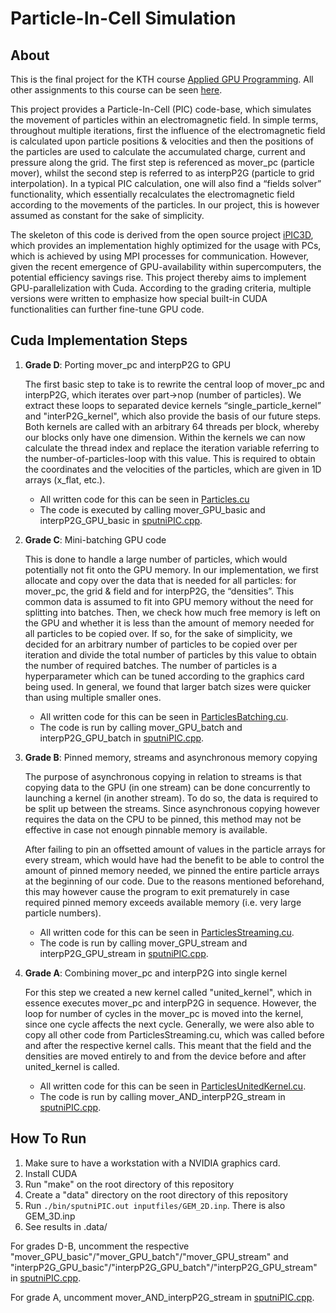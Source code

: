 # Particle-In-Cell Simulation

## About

This is the final project for the KTH course [Applied GPU Programming](https://www.kth.se/student/kurser/kurs/DD2360?l=en). All other assignments to this course can be seen [here](https://github.com/olapiv/kth-applied-gpu-programming).


This project provides a Particle-In-Cell (PIC) code-base, which simulates the movement of particles within an electromagnetic field. In simple terms, throughout multiple iterations, first the influence of the electromagnetic field is calculated upon particle positions & velocities and then the positions of the particles are used to calculate the accumulated charge, current and pressure along the grid. The first step is referenced as mover_pc (particle mover), whilst the second step is referred to as interpP2G (particle to grid interpolation). In a typical PIC calculation, one will also find a “fields solver” functionality, which essentially recalculates the electromagnetic field according to the movements of the particles. In our project, this is however assumed as constant for the sake of simplicity.

The skeleton of this code is derived from the open source project [iPIC3D](​https://ipic3d.github.io/​), which provides an implementation highly optimized for the usage with PCs, which is achieved by using MPI processes for communication. However, given the recent emergence of GPU-availability within supercomputers, the potential efficiency savings rise. This project thereby aims to implement GPU-parallelization with Cuda. According to the grading criteria, multiple versions were written to emphasize how special built-in CUDA functionalities can further fine-tune GPU code.

## Cuda Implementation Steps

1. **Grade D**: Porting mover_pc and interpP2G to GPU

    The first basic step to take is to rewrite the central loop of mover_pc and interpP2G, which iterates over part->nop (number of particles). We extract these loops to separated device kernels “single_particle_kernel” and "interP2G_kernel", which also provide the basis of our future steps. Both kernels are called with an arbitrary 64 threads per block, whereby our blocks only have one dimension. Within the kernels we can now calculate the thread index and replace the iteration variable referring to the number-of-particles-loop with this value. This is required to obtain the coordinates and the velocities of the particles, which are given in 1D arrays (x_flat, etc.).

    * All written code for this can be seen in [Particles.cu](src/Particles.cu)
    * The code is executed by calling mover_GPU_basic and interpP2G_GPU_basic in [sputniPIC.cpp](src/sputniPIC.cpp).

2. **Grade C**: Mini-batching GPU code

    This is done to handle a large number of particles, which would potentially not fit onto the GPU memory. In our implementation, we first allocate and copy over the data that is needed for all particles: for mover_pc, the grid & field and for interpP2G, the “densities”. This common data is assumed to fit into  GPU memory without the need for splitting into batches. Then, we check how much free memory is left on the GPU and whether it is less than the amount of memory needed for all particles to be copied over. If so, for the sake of simplicity, we decided for an arbitrary number of particles to be copied over per iteration and divide the total number of particles by this value to obtain the number of required batches. The number of particles is a hyperparameter which can be tuned according to the graphics card being used. In general, we found that larger batch sizes were quicker than using multiple smaller ones.

    * All written code for this can be seen in [ParticlesBatching.cu](src/ParticlesBatching.cu).
    * The code is run by calling mover_GPU_batch and interpP2G_GPU_batch in [sputniPIC.cpp](src/sputniPIC.cpp).

3. **Grade B**: Pinned memory, streams and asynchronous memory copying

    The purpose of asynchronous copying in relation to streams is that copying data to the GPU (in one stream) can be done concurrently to launching a kernel (in another stream). To do so, the data is required to be split up between the streams. Since asynchronous copying however requires the data on the CPU to be pinned, this method may not be effective in case not enough pinnable memory is available.

    After failing to pin an offsetted amount of values in the particle arrays for every stream, which would have had the benefit to be able to control the amount of pinned memory needed, we pinned the entire particle arrays at the beginning of our code. Due to the reasons mentioned beforehand, this may however cause the program to exit prematurely in case required pinned memory exceeds available memory (i.e. very large particle numbers).

    * All written code for this can be seen in [ParticlesStreaming.cu](src/ParticlesStreaming.cu).
    * The code is run by calling mover_GPU_stream and interpP2G_GPU_stream in [sputniPIC.cpp](src/sputniPIC.cpp).

4. **Grade A**: Combining mover_pc and interpP2G into single kernel

    For this step we created a new kernel called "united_kernel", which in essence executes mover_pc and interpP2G in sequence. However, the loop for number of cycles in the mover_pc is moved into the kernel, since one cycle affects the next cycle. Generally, we were also able to copy all other code from ParticlesStreaming.cu, which was called before and after the respective kernel calls. This meant that the field and the densities are moved entirely to and from the device before and after united_kernel is called.

    * All written code for this can be seen in [ParticlesUnitedKernel.cu](src/ParticlesUnitedKernel.cu).
    * The code is run by calling mover_AND_interpP2G_stream in [sputniPIC.cpp](src/sputniPIC.cpp).

## How To Run

1. Make sure to have a workstation with a NVIDIA graphics card.
2. Install CUDA
3. Run "make" on the root directory of this repository
4. Create a "data" directory on the root directory of this repository
5. Run ```./bin/sputniPIC.out inputfiles/GEM_2D.inp```. There is also GEM_3D.inp
6. See results in .data/

For grades D-B, uncomment the respective "mover_GPU_basic"/"mover_GPU_batch"/"mover_GPU_stream" and "interpP2G_GPU_basic"/"interpP2G_GPU_batch"/"interpP2G_GPU_stream" in [sputniPIC.cpp](src/sputniPIC.cpp).

For grade A, uncomment mover_AND_interpP2G_stream in [sputniPIC.cpp](src/sputniPIC.cpp).